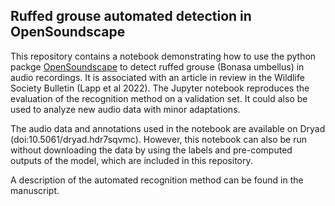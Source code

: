 ## Ruffed grouse automated detection in OpenSoundscape

This repository contains a notebook demonstrating how to use the python packge [OpenSoundscape](opensoundscape.org) to detect ruffed grouse (Bonasa umbellus) in audio recordings. It is associated with an article in review in the Wildlife Society Bulletin (Lapp et al 2022). The Jupyter notebook reproduces the evaluation of the recognition method on a validation set. It could also be used to analyze new audio data with minor adaptations. 

The audio data and annotations used in the notebook are available on Dryad (doi:10.5061/dryad.hdr7sqvmc). However, this notebook can also be run without downloading the data by using the labels and pre-computed outputs of the model, which are included in this repository. 

A description of the automated recognition method can be found in the manuscript. 
